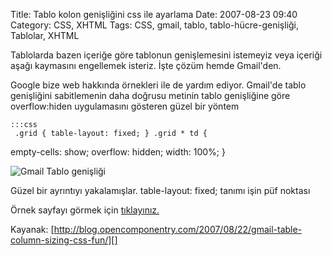 Title: Tablo kolon genişliğini css ile ayarlama
Date: 2007-08-23 09:40
Category: CSS, XHTML
Tags: CSS, gmail, tablo, tablo-hücre-genişliği, Tablolar, XHTML

Tablolarda bazen içeriğe göre tablonun genişlemesini istemeyiz veya
içeriği aşağı kaymasını engellemek isteriz. İşte çözüm hemde Gmail'den.

Google bize web hakkında örnekleri ile de yardım ediyor. Gmail'de tablo
genişliğini sabitlemenin daha doğrusu metinin tablo genişliğine göre
overflow:hiden uygulamasını gösteren güzel bir yöntem

	:::css
	 .grid { table-layout: fixed; } .grid * td {
empty-cells: show; overflow: hidden; width: 100%; } 

![Gmail Tablo genişliği][]

Güzel bir ayrıntıyı yakalamışlar. table-layout: fixed; tanımı işin püf
noktası

Örnek sayfayı görmek için [tıklayınız.][]

Kayanak:
[http://blog.opencomponentry.com/2007/08/22/gmail-table-column-sizing-css-fun/][]

</p>

  [Gmail Tablo genişliği]: http://blog.opencomponentry.com/wp-content/uploads/2007/08/gmail-column-size.png
  [tıklayınız.]: http://blog.opencomponentry.com/grid.html
  [http://blog.opencomponentry.com/2007/08/22/gmail-table-column-sizing-css-fun/]: http://blog.opencomponentry.com/2007/08/22/gmail-table-column-sizing-css-fun/
